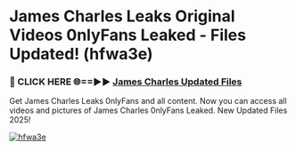 # James Charles Leaks Original Videos 0nlyFans Leaked - Files Updated! (hfwa3e)

<h3>🔴 CLICK HERE 🌐==►► <a href="https://mediafile.pages.dev?q=James+Charles&ref=D4RT" rel="nofollow">James Charles Updated Files</a></h3>

Get James Charles Leaks 0nlyFans and all content. Now you can access all videos and pictures of James Charles 0nlyFans Leaked. New Updated Files 2025!

[![hfwa3e](https://github.com/user-attachments/assets/8c521d6e-e6e3-4a75-9320-d58ab9d79d5b)](https://mediafile.pages.dev?q=James+Charles&ref=D4RT)